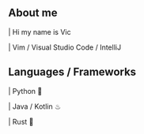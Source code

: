 ## About me 
|   Hi my name is Vic 


|   Vim / Visual Studio Code / IntelliJ

## Languages / Frameworks

|   Python 🐍

|   Java / Kotlin ♨ 

|   Rust 🦀

